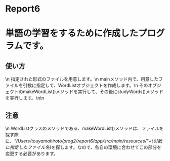 # Report6

<h1>単語の学習をするために作成したプログラムです。</h1>

<h2>使い方</h2>\n
指定された形式のファイルを用意します。\n
mainメソッド内で、用意したファイルを引数に指定して、WordListオブジェクトを作成します。\n
そのオブジェクトのmakeWordList()メソッドを実行して、その後にstudyWords()メソッドを実行します。\n\n
<h2>注意</h2>\n
WordListクラスのメソッドである、makeWordList()メソッドは、ファイルを探す際に、<em>"/Users/touyamahiroto/prog2/report6/app/src/main/resources/"+(引数に指定したファイル名)</em>を探します。なので、各自の環境に合わせてこの部分を変更する必要があります。




